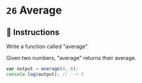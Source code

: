 # `26` Average

## 📝 Instructions

Write a function called "average".

Given two numbers, "average" returns their average.

```Javascript
var output = average(4, 6);
console.log(output); // --> 5
```